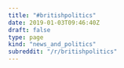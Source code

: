```yaml
---
title: "#britishpolitics"
date: 2019-01-03T09:46:40Z
draft: false
type: page
kind: "news_and_politics"
subreddit: "/r/britishpolitics"
---
```

